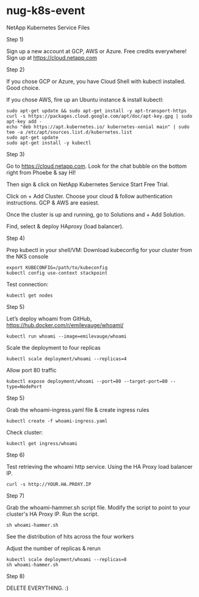 # nug-k8s-event
NetApp Kubernetes Service Files

Step 1)

Sign up a new account at GCP, AWS or Azure. Free credits everywhere!
Sign up at https://cloud.netapp.com

Step 2)

If you chose GCP or Azure, you have Cloud Shell with kubectl installed. Good choice.

If you chose AWS, fire up an Ubuntu instance & install kubectl:
	
	sudo apt-get update && sudo apt-get install -y apt-transport-https
	curl -s https://packages.cloud.google.com/apt/doc/apt-key.gpg | sudo apt-key add -
	echo "deb https://apt.kubernetes.io/ kubernetes-xenial main" | sudo tee -a /etc/apt/sources.list.d/kubernetes.list
	sudo apt-get update
	sudo apt-get install -y kubectl

Step 3)

Go to https://cloud.netapp.com. Look for the chat bubble on the bottom right from Phoebe & say HI!

Then sign & click on NetApp Kubernetes Service Start Free Trial.

Click on + Add Cluster. Choose your cloud & follow authentication instructions. GCP & AWS are easiest.

Once the cluster is up and running, go to Solutions and + Add Solution.

Find, select & deploy HAproxy (load balancer).

Step 4)

Prep kubectl in your shell/VM:
Download kubeconfig for your cluster from the NKS console

	export KUBECONFIG=/path/to/kubeconfig
	kubectl config use-context stackpoint

Test connection: 

	kubectl get nodes

Step 5)

Let’s deploy whoami from GitHub, https://hub.docker.com/r/emilevauge/whoami/

	kubectl run whoami --image=emilevauge/whoami

Scale the deployment to four replicas

	kubectl scale deployment/whoami --replicas=4

Allow port 80 traffic

	kubectl expose deployment/whoami --port=80 --target-port=80 --type=NodePort

Step 5) 

Grab the whoami-ingress.yaml file & create ingress rules

	kubectl create -f whoami-ingress.yaml

Check cluster:

	kubectl get ingress/whoami

Step 6)

Test retrieving the whoami http service. Using the HA Proxy load balancer IP.

	curl -s http://YOUR.HA.PROXY.IP

Step 7)

Grab the whoami-hammer.sh script file.
Modify the script to point to your cluster's HA Proxy IP.
Run the script.

	sh whoami-hammer.sh

See the distribution of hits across the four workers

Adjust the number of replicas & rerun

	kubectl scale deployment/whoami --replicas=8
	sh whoami-hammer.sh

Step 8) 

DELETE EVERYTHING. :)





